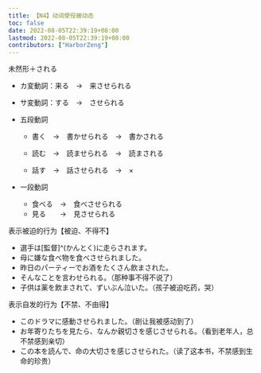 ```yaml
---
title: 【N4】动词使役被动态
toc: false
date: 2022-08-05T22:39:19+08:00
lastmod: 2022-08-05T22:39:19+08:00
contributors: ["HarborZeng"]
---
```


未然形＋される

- カ変動詞：来る　→　来させられる

- サ変動詞：する　→　させられる

- 五段動詞

  - 書く　→　書かせられる　→　書かされる

  - 読む　→　読ませられる　→　読まされる

  - 話す　→　話させられる　→　×

- 一段動詞

  - 食べる　→　食べさせられる
  - 見る　　→　見させられる

表示被迫的行为【被迫、不得不】

- 選手は[監督]^(かんとく)に走らされます。
- 母に嫌な食べ物を食べさせられました。
- 昨日のパーティーでお酒をたくさん飲まされた。
- そんなことを言わせられる。（那种事不得不说了）
- 子供は薬を飲まされて、ずいぶん泣いた。（孩子被迫吃药，哭）

表示自发的行为【不禁、不由得】

- このドラマに感動させられました。（剧让我被感动到了）
- お年寄りたちを見たら、なんか親切さを感じさせられる。（看到老年人，总不禁感到亲切）
- この本を読んで、命の大切さを感じさせられた。（读了这本书，不禁感到生命的珍贵）

